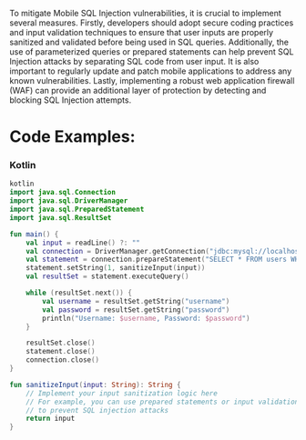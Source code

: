 To mitigate Mobile SQL Injection vulnerabilities, it is crucial to implement several measures. Firstly, developers should adopt secure coding practices and input validation techniques to ensure that user inputs are properly sanitized and validated before being used in SQL queries. Additionally, the use of parameterized queries or prepared statements can help prevent SQL Injection attacks by separating SQL code from user input. It is also important to regularly update and patch mobile applications to address any known vulnerabilities. Lastly, implementing a robust web application firewall (WAF) can provide an additional layer of protection by detecting and blocking SQL Injection attempts.

# Code Examples:


### Kotlin

```kotlin
kotlin
import java.sql.Connection
import java.sql.DriverManager
import java.sql.PreparedStatement
import java.sql.ResultSet

fun main() {
    val input = readLine() ?: ""
    val connection = DriverManager.getConnection("jdbc:mysql://localhost:3306/mydatabase", "username", "password")
    val statement = connection.prepareStatement("SELECT * FROM users WHERE username = ?")
    statement.setString(1, sanitizeInput(input))
    val resultSet = statement.executeQuery()

    while (resultSet.next()) {
        val username = resultSet.getString("username")
        val password = resultSet.getString("password")
        println("Username: $username, Password: $password")
    }

    resultSet.close()
    statement.close()
    connection.close()
}

fun sanitizeInput(input: String): String {
    // Implement your input sanitization logic here
    // For example, you can use prepared statements or input validation libraries
    // to prevent SQL injection attacks
    return input
}
```
